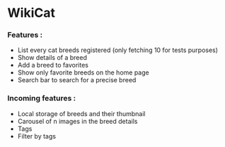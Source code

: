 # WikiCat

### Features :
* List every cat breeds registered (only fetching 10 for tests purposes)
* Show details of a breed
* Add a breed to favorites
* Show only favorite breeds on the home page
* Search bar to search for a precise breed

### Incoming features :
* Local storage of breeds and their thumbnail
* Carousel of n images in the breed details
* Tags
* Filter by tags
